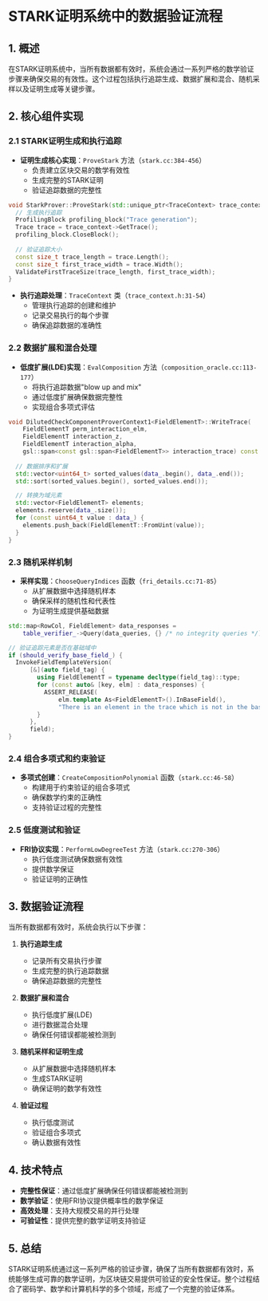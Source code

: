 # STARK证明系统中的数据验证流程

## 1. 概述

在STARK证明系统中，当所有数据都有效时，系统会通过一系列严格的数学验证步骤来确保交易的有效性。这个过程包括执行追踪生成、数据扩展和混合、随机采样以及证明生成等关键步骤。

## 2. 核心组件实现

### 2.1 STARK证明生成和执行追踪

- **证明生成核心实现**：`ProveStark` 方法（`stark.cc:384-456`）
  - 负责建立区块交易的数学有效性
  - 生成完整的STARK证明
  - 验证追踪数据的完整性

```cpp
void StarkProver::ProveStark(std::unique_ptr<TraceContext> trace_context) {
  // 生成执行追踪
  ProfilingBlock profiling_block("Trace generation");
  Trace trace = trace_context->GetTrace();
  profiling_block.CloseBlock();
  
  // 验证追踪大小
  const size_t trace_length = trace.Length();
  const size_t first_trace_width = trace.Width();
  ValidateFirstTraceSize(trace_length, first_trace_width);
}
```

- **执行追踪处理**：`TraceContext` 类（`trace_context.h:31-54`）
  - 管理执行追踪的创建和维护
  - 记录交易执行的每个步骤
  - 确保追踪数据的准确性

### 2.2 数据扩展和混合处理

- **低度扩展(LDE)实现**：`EvalComposition` 方法（`composition_oracle.cc:113-177`）
  - 将执行追踪数据"blow up and mix"
  - 通过低度扩展确保数据完整性
  - 实现组合多项式评估

```cpp
void DilutedCheckComponentProverContext1<FieldElementT>::WriteTrace(
    FieldElementT perm_interaction_elm, 
    FieldElementT interaction_z,
    FieldElementT interaction_alpha,
    gsl::span<const gsl::span<FieldElementT>> interaction_trace) const {
  
  // 数据排序和扩展
  std::vector<uint64_t> sorted_values(data_.begin(), data_.end());
  std::sort(sorted_values.begin(), sorted_values.end());

  // 转换为域元素
  std::vector<FieldElementT> elements;
  elements.reserve(data_.size());
  for (const uint64_t value : data_) {
    elements.push_back(FieldElementT::FromUint(value));
  }
}
```

### 2.3 随机采样机制

- **采样实现**：`ChooseQueryIndices` 函数（`fri_details.cc:71-85`）
  - 从扩展数据中选择随机样本
  - 确保采样的随机性和代表性
  - 为证明生成提供基础数据

```cpp
std::map<RowCol, FieldElement> data_responses =
    table_verifier_->Query(data_queries, {} /* no integrity queries */);

// 验证追踪元素是否在基础域中
if (should_verify_base_field_) {
  InvokeFieldTemplateVersion(
      [&](auto field_tag) {
        using FieldElementT = typename decltype(field_tag)::type;
        for (const auto& [key, elm] : data_responses) {
          ASSERT_RELEASE(
              elm.template As<FieldElementT>().InBaseField(),
              "There is an element in the trace which is not in the base field.");
        }
      },
      field);
}
```

### 2.4 组合多项式和约束验证

- **多项式创建**：`CreateCompositionPolynomial` 函数（`stark.cc:46-58`）
  - 构建用于约束验证的组合多项式
  - 确保数学约束的正确性
  - 支持验证过程的完整性

### 2.5 低度测试和验证

- **FRI协议实现**：`PerformLowDegreeTest` 方法（`stark.cc:270-306`）
  - 执行低度测试确保数据有效性
  - 提供数学保证
  - 验证证明的正确性

## 3. 数据验证流程

当所有数据都有效时，系统会执行以下步骤：

1. **执行追踪生成**
   - 记录所有交易执行步骤
   - 生成完整的执行追踪数据
   - 确保追踪数据的完整性

2. **数据扩展和混合**
   - 执行低度扩展(LDE)
   - 进行数据混合处理
   - 确保任何错误都能被检测到

3. **随机采样和证明生成**
   - 从扩展数据中选择随机样本
   - 生成STARK证明
   - 确保证明的数学有效性

4. **验证过程**
   - 执行低度测试
   - 验证组合多项式
   - 确认数据有效性

## 4. 技术特点

- **完整性保证**：通过低度扩展确保任何错误都能被检测到
- **数学验证**：使用FRI协议提供概率性的数学保证
- **高效处理**：支持大规模交易的并行处理
- **可验证性**：提供完整的数学证明支持验证

## 5. 总结

STARK证明系统通过这一系列严格的验证步骤，确保了当所有数据都有效时，系统能够生成可靠的数学证明，为区块链交易提供可验证的安全性保证。整个过程结合了密码学、数学和计算机科学的多个领域，形成了一个完整的验证体系。
